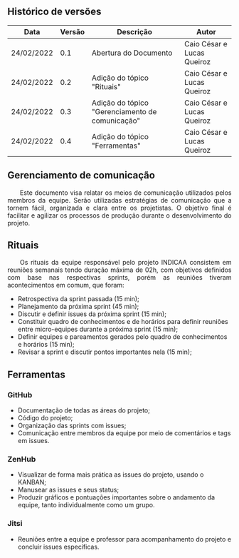 ## Histórico de versões

|Data|Versão|Descrição|Autor|
|-|-|-|-|
|24/02/2022|0.1|Abertura do Documento|Caio César e Lucas Queiroz|
|24/02/2022|0.2|Adição do tópico "Rituais"|Caio César e Lucas Queiroz|
|24/02/2022|0.3|Adição do tópico "Gerenciamento de comunicação"|Caio César e Lucas Queiroz|
|24/02/2022|0.4|Adição do tópico "Ferramentas"|Caio César e Lucas Queiroz|

## Gerenciamento de comunicação
<p align="justify"> &emsp;&emsp;Este documento visa relatar os meios de comunicação utilizados pelos membros da equipe. Serão utilizadas estratégias de comunicação que a tornem fácil, organizada e clara entre os projetistas. O objetivo final é facilitar e agilizar os processos de produção durante o desenvolvimento do projeto.

## Rituais
  
<p align="justify"> &emsp;&emsp;Os rituais da equipe responsável pelo projeto INDICAA consistem em reuniões semanais tendo duração máxima de 02h, com objetivos definidos com base nas respectivas sprints, porém as reuniões tiveram acontecimentos em comum, que foram:
  
  - Retrospectiva da sprint passada (15 min);
  - Planejamento da próxima sprint (45 min);
  - Discutir e definir issues da próxima sprint (15 min);
  - Constituir quadro de conhecimentos e de horários para definir reuniões entre micro-equipes durante a próxima sprint (15 min);
  - Definir equipes e pareamentos gerados pelo quadro de conhecimentos e horários (15 min);
  - Revisar a sprint e discutir pontos importantes nela (15 min);
  
## Ferramentas
  ### GitHub
  - Documentação de todas as áreas do projeto;
  - Código do projeto;
  - Organização das sprints com issues;
  - Comunicação entre membros da equipe por meio de comentários e tags em issues.
  
  ### ZenHub
  - Visualizar de forma mais prática as issues do projeto, usando o KANBAN;
  - Manusear as issues e seus status;
  - Produzir gráficos e pontuações importantes sobre o andamento da equipe, tanto individualmente como um grupo.
  
  ### Jitsi
  - Reuniões entre a equipe e professor para acompanhamento do projeto e concluir issues específicas.
